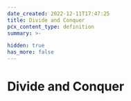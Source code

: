 ```yaml
---
date_created: 2022-12-11T17:47:25
title: Divide and Conquer
pcx_content_type: definition
summary: >-

hidden: true
has_more: false
---
```


# Divide and Conquer
